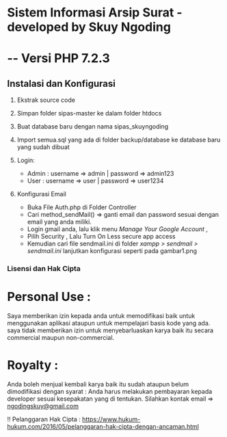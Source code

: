 # Sistem Informasi Arsip Surat - developed by Skuy Ngoding
# -- Versi PHP 7.2.3

## Instalasi dan Konfigurasi

1. Ekstrak source code
2. Simpan folder sipas-master ke dalam folder htdocs
3. Buat database baru dengan nama sipas_skuyngoding
4. Import semua.sql yang ada di folder backup/database ke database baru yang sudah dibuat

5. Login:
   - Admin : username => admin | password => admin123
   - User : username => user | password => user1234
6. Konfigurasi Email
   - Buka File Auth.php di Folder Controller
   - Cari method_sendMail() => ganti email dan password sesuai dengan email yang anda miliki.
   - Login gmail anda, lalu klik menu _Manage Your Google Account_ ,
   - Pilih Security , Lalu Turn On Less secure app access
   - Kemudian cari file sendmail.ini di folder _xampp > sendmail > sendmail.ini_ lanjutkan konfigurasi seperti pada gambar1.png

### Lisensi dan Hak Cipta
# Personal Use :

Saya memberikan izin kepada anda untuk memodifikasi baik untuk menggunakan aplikasi ataupun untuk mempelajari basis kode yang ada. saya tidak memberikan izin untuk menyebarluaskan karya baik itu secara commercial maupun non-commercial.

# Royalty :

Anda boleh menjual kembali karya baik itu sudah ataupun belum dimodifikasi dengan syarat : Anda harus melakukan pembayaran kepada developer sesuai kesepakatan yang di tentukan.
Silahkan kontak email => ngodingskuy@gmail.com

!! Pelanggaran Hak Cipta : https://www.hukum-hukum.com/2016/05/pelanggaran-hak-cipta-dengan-ancaman.html